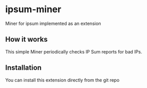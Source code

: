 # ipsum-miner
Miner for ipsum implemented as an extension

## How it works

This simple Miner periodically checks IP Sum reports for bad IPs.

## Installation

You can install this extension directly from the git repo

